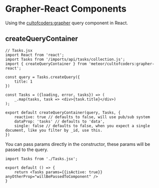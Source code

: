 Grapher-React Components
========================

Using the [cultofcoders:grapher](https://github.com/cult-of-coders/grapher) query component in React.

createQueryContainer
--------------------
```
// Tasks.jsx
import React from 'react';
import Tasks from '/imports/api/tasks/collection.js';
import { createQueryContainer } from 'meteor/cultofcoders:grapher-react';

const query = Tasks.createQuery({
    title: 1
})

const Tasks = ({loading, error, tasks}) => (
    _.map(tasks, task => <div>{task.title}</div>)
);

export default createQueryContainer(query, Tasks, {
    reactive: true // defaults to false, will use pub/sub system
    dataProp: 'tasks' // defaults to 'data',
    single: false // defaults to false, when you expect a single document, like you filter by _id, use this. 
})
```

You can pass params directly in the constructor, these params will be passed to the query.

```
import Tasks from './Tasks.jsx';

export default () => {
    return <Tasks params={{isActive: true}} anyOtherProp="willBePassedToComponent" />
}
```
